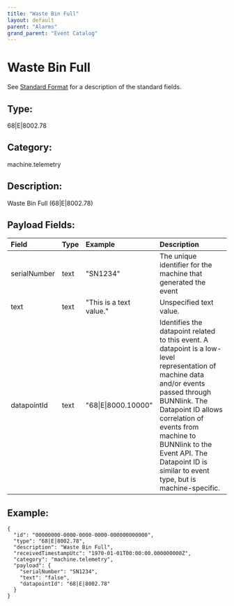 ```yaml
---
title: "Waste Bin Full"
layout: default
parent: "Alarms"
grand_parent: "Event Catalog"
---
```


# Waste Bin Full

See [Standard Format](/event-subscriptions/event-format) for a description of the standard fields.

## Type:

68\|E\|8002.78

## Category:

machine.telemetry

## Description: 

Waste Bin Full (68\|E\|8002.78)

## Payload Fields:

| Field | Type | Example | Description |
|:------|:-----|:--------|:------------|
| serialNumber | text | "SN1234" | The unique identifier for the machine that generated the event |
| text | text | "This is a text value." | Unspecified text value. |
| datapointId | text | "68\|E\|8000.10000" | Identifies the datapoint related to this event. A datapoint is a low-level representation of machine data and/or events passed through BUNNlink. The Datapoint ID allows correlation of events from machine to BUNNlink to the Event API. The Datapoint ID is similar to event type, but is machine-specific. |

## Example:

```
{
  "id": "00000000-0000-0000-0000-000000000000",
  "type": "68|E|8002.78",
  "description": "Waste Bin Full",
  "receivedTimestampUtc": "1970-01-01T00:00:00.000000000Z",
  "category": "machine.telemetry",
  "payload": {
    "serialNumber": "SN1234",
    "text": "false",
    "datapointId": "68|E|8002.78"
  }
}
```
